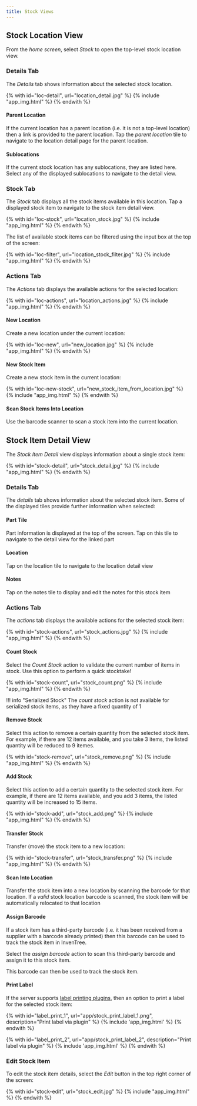 ```yaml
---
title: Stock Views
---
```


## Stock Location View

From the *home screen*, select *Stock* to open the top-level stock location view.

### Details Tab

The *Details* tab shows information about the selected stock location.

{% with id="loc-detail", url="location_detail.jpg" %}
{% include "app_img.html" %}
{% endwith %}

#### Parent Location

If the current location has a parent location (i.e. it is not a top-level location) then a link is provided to the parent location. Tap the *parent location* tile to navigate to the location detail page for the parent location.

#### Sublocations

If the current stock location has any sublocations, they are listed here. Select any of the displayed sublocations to navigate to the detail view.

### Stock Tab

The *Stock* tab displays all the stock items available in this location. Tap a displayed stock item to navigate to the stock item detail view.

{% with id="loc-stock", url="location_stock.jpg" %}
{% include "app_img.html" %}
{% endwith %}


The list of available stock items can be filtered using the input box at the top of the screen:

{% with id="loc-filter", url="location_stock_filter.jpg" %}
{% include "app_img.html" %}
{% endwith %}


### Actions Tab

The *Actions* tab displays the available actions for the selected location:

{% with id="loc-actions", url="location_actions.jpg" %}
{% include "app_img.html" %}
{% endwith %}


#### New Location

Create a new location under the current location:

{% with id="loc-new", url="new_location.jpg" %}
{% include "app_img.html" %}
{% endwith %}


#### New Stock Item

Create a new stock item in the current location:

{% with id="loc-new-stock", url="new_stock_item_from_location.jpg" %}
{% include "app_img.html" %}
{% endwith %}


#### Scan Stock Items Into Location

Use the barcode scanner to scan a stock item into the current location.


## Stock Item Detail View

The *Stock Item Detail* view displays information about a single stock item:

{% with id="stock-detail", url="stock_detail.jpg" %}
{% include "app_img.html" %}
{% endwith %}


### Details Tab

The *details* tab shows information about the selected stock item. Some of the displayed tiles provide further information when selected:

#### Part Tile

Part information is displayed at the top of the screen. Tap on this tile to navigate to the detail view for the linked part

#### Location

Tap on the location tile to navigate to the location detail view

#### Notes

Tap on the notes tile to display and edit the notes for this stock item

### Actions Tab

The *actions* tab displays the available actions for the selected stock item:

{% with id="stock-actions", url="stock_actions.jpg" %}
{% include "app_img.html" %}
{% endwith %}

#### Count Stock

Select the *Count Stock* action to validate the current number of items in stock. Use this option to perform a quick stocktake!

{% with id="stock-count", url="stock_count.png" %}
{% include "app_img.html" %}
{% endwith %}

!!! info "Serialized Stock"
    The *count stock* action is not available for serialized stock items, as they have a fixed quantity of 1

#### Remove Stock

Select this action to remove a certain quantity from the selected stock item. For example, if there are 12 items available, and you take 3 items, the listed quantity will be reduced to 9 itemes.

{% with id="stock-remove", url="stock_remove.png" %}
{% include "app_img.html" %}
{% endwith %}

#### Add Stock

Select this action to add a certain quantity to the selected stock item. For example, if there are 12 items available, and you add 3 items, the listed quantity will be increased to 15 items.

{% with id="stock-add", url="stock_add.png" %}
{% include "app_img.html" %}
{% endwith %}

#### Transfer Stock

Transfer (move) the stock item to a new location:

{% with id="stock-transfer", url="stock_transfer.png" %}
{% include "app_img.html" %}
{% endwith %}

#### Scan Into Location

Transfer the stock item into a new location by scanning the barcode for that location. If a *valid* stock location barcode is scanned, the stock item will be automatically relocated to that location

#### Assign Barcode

If a stock item has a third-party barcode (i.e. it has been received from a supplier with a barcode already printed) then this barcode can be used to track the stock item in InvenTree.

Select the *assign barcode* action to scan this third-party barcode and assign it to this stock item.

This barcode can then be used to track the stock item.

#### Print Label

If the server supports [label printing plugins](../extend/plugins/label.md), then an option to print a label for the selected stock item:

{% with id="label_print_1", url="app/stock_print_label_1.png", description="Print label via plugin" %}
{% include 'app_img.html' %}
{% endwith %}

{% with id="label_print_2", url="app/stock_print_label_2", description="Print label via plugin" %}
{% include 'app_img.html' %}
{% endwith %}

### Edit Stock Item

To edit the stock item details, select the *Edit* button in the top right corner of the screen:

{% with id="stock-edit", url="stock_edit.jpg" %}
{% include "app_img.html" %}
{% endwith %}